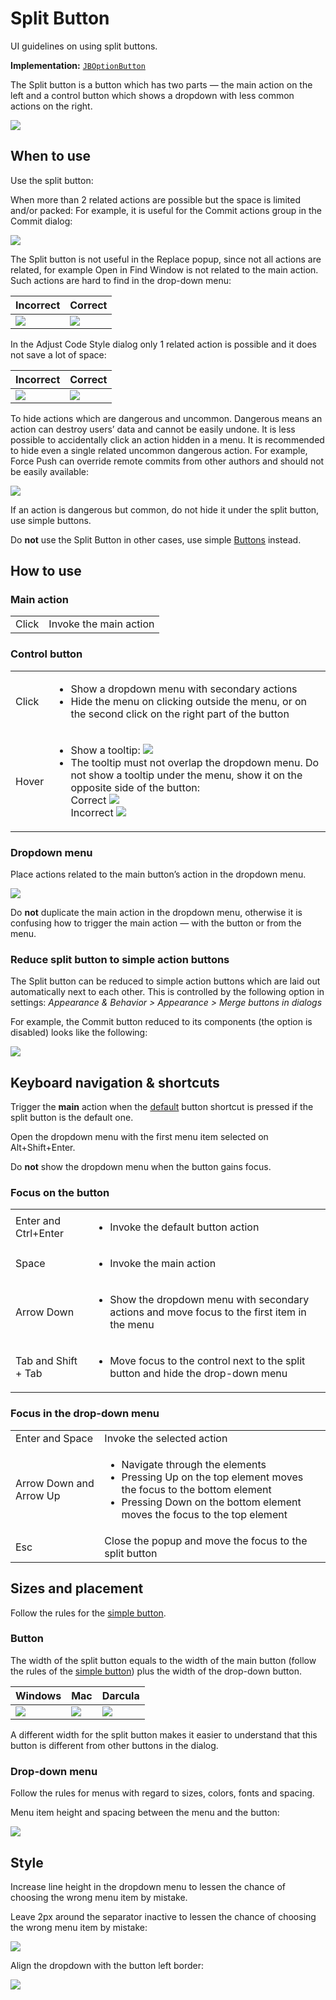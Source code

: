 <!-- Copyright 2000-2024 JetBrains s.r.o. and contributors. Use of this source code is governed by the Apache 2.0 license. -->

# Split Button

<link-summary>UI guidelines on using split buttons.</link-summary>

<tldr>

**Implementation:** [`JBOptionButton`](%gh-ic%/platform/platform-api/src/com/intellij/ui/components/JBOptionButton.kt)

</tldr>

The Split button is a button which has two parts — the main action on the left and a control button which shows a dropdown with less common actions on the right.

![](button-and-dropdown-menu.png)

## When to use

<p>Use the split button:</p>

When more than 2 related actions are possible but the space is limited and/or packed:
For example, it is useful for the Commit actions group in the <control>Commit</control> dialog:

![](button-and-dropdown-menu.png)

The Split button is not useful in the <control>Replace</control> popup, since not all actions are related, for example <control>Open in Find Window</control>
is not related to the main action. Such actions are hard to find in the drop-down menu:

| <format color="Red" style="bold">Incorrect</format> | <format color="Green" style="bold">Correct</format> |
|-----------------------------------------------------|-----------------------------------------------------|
| ![](not-related-incorrect.png)                      | ![](not-related.png)                                |

In the <control>Adjust Code Style</control> dialog only 1 related action is possible and it does not save a lot of space:

| <format color="Red" style="bold">Incorrect</format> | <format color="Green" style="bold">Correct</format> |
|-----------------------------------------------------|-----------------------------------------------------|
| ![](space-not-limited-incorrect.png)                | ![](space-not-limited.png)                          |

To hide actions which are dangerous and uncommon. Dangerous means an action can destroy users’ data and cannot be easily undone.
It is less possible to accidentally click an action hidden in a menu.
It is recommended to hide even a single related uncommon dangerous action.
For example, <control>Force Push</control> can override remote commits from other authors and should not be easily available:

![](dangerous.png)

<p>If an action is dangerous but common, do not hide it under the split button, use simple buttons.

[//]: # (TODO: An action should follow the <a href="dangerous_actions.md">principles for dangerous actions</a> behavior.)
</p>

Do **not** use the Split Button in other cases, use simple [Buttons](button.topic) instead.

## How to use

### Main action

<table style="none">
  <tr>
    <td>Click</td>
    <td>Invoke the main action</td>
  </tr>
</table>


### Control button

<table style="none">
  <tr>
    <td>Click</td>
    <td>
        <ul>
            <li>Show a dropdown menu with secondary actions</li>
            <li>Hide the menu on clicking outside the menu, or on the second click on the right part of the button</li>
        </ul>
    </td>
  </tr>
  <tr>
    <td>Hover</td>
    <td>
        <ul>
            <li>Show a tooltip:
                <img src="tooltip-button.png" /></li>
            <li>
                The tooltip must not overlap the dropdown menu. Do not show a tooltip under the menu, show it on the opposite side of the button:
                <br/>
                <format color="Green" style="bold">Correct</format>
                <img src="tooltip-correct.png" />
                <br/>
                <format color="Red" style="bold">Incorrect</format>
                <img src="tooltip-incorrect.png" />
            </li>
        </ul>
    </td>
  </tr>
</table>


### Dropdown menu

Place actions related to the main button’s action in the dropdown menu.

![](dropdown-menu.png)

Do **not** duplicate the main action in the dropdown menu, otherwise it is confusing how to trigger the main action — with the button or from the menu.

### Reduce split button to simple action buttons

The Split button can be reduced to simple action buttons which are laid out automatically next to each other. This is controlled by the following option in settings:
_Appearance & Behavior > Appearance > Merge buttons in dialogs_

<p>For example, the <control>Commit</control> button reduced to its components (the option is disabled) looks like the following:</p>

![](reduced.png)

## Keyboard navigation & shortcuts

Trigger the **main** action when the [default](button.topic#default) button shortcut is pressed if the split button is the default one.

Open the dropdown menu with the first menu item selected on <shortcut>Alt+Shift+Enter</shortcut>.

Do **not** show the dropdown menu when the button gains focus.

### Focus on the button

<table style="none">
  <tr>
    <td><shortcut>Enter</shortcut> and <shortcut>Ctrl+Enter</shortcut></td>
    <td><ul><li>Invoke the default button action</li></ul></td>
  </tr>
  <tr>
    <td><shortcut>Space</shortcut></td>
    <td><ul><li>Invoke the main action</li></ul></td>
  </tr>
  <tr>
    <td><shortcut>Arrow Down</shortcut></td>
    <td><ul><li>Show the dropdown menu with secondary actions and move focus to the first item in the menu</li></ul></td>
  </tr>
  <tr>
    <td><shortcut>Tab</shortcut> and <shortcut>Shift + Tab</shortcut></td>
    <td><ul><li>Move focus to the control next to the split button and hide the drop-down menu</li></ul></td>
  </tr>
</table>


### Focus in the drop-down menu

<table style="none">
  <tr>
    <td><shortcut>Enter</shortcut> and <shortcut>Space</shortcut></td>
    <td>Invoke the selected action</td>
  </tr>
  <tr>
    <td><shortcut>Arrow Down</shortcut> and <shortcut>Arrow Up</shortcut></td>
    <td>
        <ul>
            <li>Navigate through the elements</li>
            <li>Pressing Up on the top element moves the focus to the bottom element</li>
            <li>Pressing Down on the bottom element moves the focus to the top element</li>
        </ul>
    </td>
  </tr>
  <tr>
    <td><shortcut>Esc</shortcut></td>
    <td>Close the popup and move the focus to the split button</td>
  </tr>
</table>

## Sizes and placement
Follow the rules for the [simple button](button.topic#sizes-and-placement).

### Button

The width of the split button equals to the width of the main button (follow the rules of the [simple button](button.topic)) plus the width of the drop-down button.

| Windows                  | Mac                | Darcula                |
|--------------------------|--------------------|------------------------|
| ![](win-button-size.png) | ![](mac-sizes.png) | ![](darcula-sizes.png) |

A different width for the split button makes it easier to understand that this button is different from other buttons in the dialog.

### Drop-down menu

Follow the rules for menus with regard to sizes, colors, fonts and spacing.

Menu item height and spacing between the menu and the button:

![](button-and-dropdown-sizes.png)


## Style

Increase line height in the dropdown menu to lessen the chance of choosing the wrong menu item by mistake.

Leave 2px around the separator inactive to lessen the chance of choosing the wrong menu item by mistake:

![](selected.png)

Align the dropdown with the button left border:

![](split_button_alignment.png)

